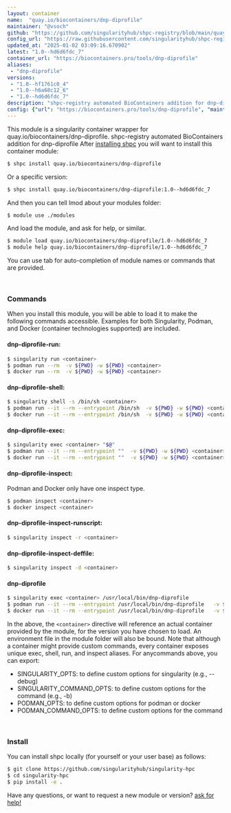 ```yaml
---
layout: container
name:  "quay.io/biocontainers/dnp-diprofile"
maintainer: "@vsoch"
github: "https://github.com/singularityhub/shpc-registry/blob/main/quay.io/biocontainers/dnp-diprofile/container.yaml"
config_url: "https://raw.githubusercontent.com/singularityhub/shpc-registry/main/quay.io/biocontainers/dnp-diprofile/container.yaml"
updated_at: "2025-01-02 03:09:16.670902"
latest: "1.0--hd6d6fdc_7"
container_url: "https://biocontainers.pro/tools/dnp-diprofile"
aliases:
 - "dnp-diprofile"
versions:
 - "1.0--hf1761c0_4"
 - "1.0--h6a68c12_6"
 - "1.0--hd6d6fdc_7"
description: "shpc-registry automated BioContainers addition for dnp-diprofile"
config: {"url": "https://biocontainers.pro/tools/dnp-diprofile", "maintainer": "@vsoch", "description": "shpc-registry automated BioContainers addition for dnp-diprofile", "latest": {"1.0--hd6d6fdc_7": "sha256:10431d7b95ac2fbdf6dac7035511c6bd9227d31051c1ad0fd1bd6c01264b4e3f"}, "tags": {"1.0--hf1761c0_4": "sha256:e4001a753e2fa9eac53e20e98a4c3c486271a2ffcae7f1ec629ddbeff6b89386", "1.0--h6a68c12_6": "sha256:1d93362e2e79e586c3df34f5f6ca0a52890812694823132a57b199548e3b1339", "1.0--hd6d6fdc_7": "sha256:10431d7b95ac2fbdf6dac7035511c6bd9227d31051c1ad0fd1bd6c01264b4e3f"}, "docker": "quay.io/biocontainers/dnp-diprofile", "aliases": {"dnp-diprofile": "/usr/local/bin/dnp-diprofile"}}
---
```


This module is a singularity container wrapper for quay.io/biocontainers/dnp-diprofile.
shpc-registry automated BioContainers addition for dnp-diprofile
After [installing shpc](#install) you will want to install this container module:


```bash
$ shpc install quay.io/biocontainers/dnp-diprofile
```

Or a specific version:

```bash
$ shpc install quay.io/biocontainers/dnp-diprofile:1.0--hd6d6fdc_7
```

And then you can tell lmod about your modules folder:

```bash
$ module use ./modules
```

And load the module, and ask for help, or similar.

```bash
$ module load quay.io/biocontainers/dnp-diprofile/1.0--hd6d6fdc_7
$ module help quay.io/biocontainers/dnp-diprofile/1.0--hd6d6fdc_7
```

You can use tab for auto-completion of module names or commands that are provided.

<br>

### Commands

When you install this module, you will be able to load it to make the following commands accessible.
Examples for both Singularity, Podman, and Docker (container technologies supported) are included.

#### dnp-diprofile-run:

```bash
$ singularity run <container>
$ podman run --rm  -v ${PWD} -w ${PWD} <container>
$ docker run --rm  -v ${PWD} -w ${PWD} <container>
```

#### dnp-diprofile-shell:

```bash
$ singularity shell -s /bin/sh <container>
$ podman run --it --rm --entrypoint /bin/sh  -v ${PWD} -w ${PWD} <container>
$ docker run --it --rm --entrypoint /bin/sh  -v ${PWD} -w ${PWD} <container>
```

#### dnp-diprofile-exec:

```bash
$ singularity exec <container> "$@"
$ podman run --it --rm --entrypoint ""  -v ${PWD} -w ${PWD} <container> "$@"
$ docker run --it --rm --entrypoint ""  -v ${PWD} -w ${PWD} <container> "$@"
```

#### dnp-diprofile-inspect:

Podman and Docker only have one inspect type.

```bash
$ podman inspect <container>
$ docker inspect <container>
```

#### dnp-diprofile-inspect-runscript:

```bash
$ singularity inspect -r <container>
```

#### dnp-diprofile-inspect-deffile:

```bash
$ singularity inspect -d <container>
```


#### dnp-diprofile

```bash
$ singularity exec <container> /usr/local/bin/dnp-diprofile
$ podman run --it --rm --entrypoint /usr/local/bin/dnp-diprofile   -v ${PWD} -w ${PWD} <container> -c " $@"
$ docker run --it --rm --entrypoint /usr/local/bin/dnp-diprofile   -v ${PWD} -w ${PWD} <container> -c " $@"
```



In the above, the `<container>` directive will reference an actual container provided
by the module, for the version you have chosen to load. An environment file in the
module folder will also be bound. Note that although a container
might provide custom commands, every container exposes unique exec, shell, run, and
inspect aliases. For anycommands above, you can export:

 - SINGULARITY_OPTS: to define custom options for singularity (e.g., --debug)
 - SINGULARITY_COMMAND_OPTS: to define custom options for the command (e.g., -b)
 - PODMAN_OPTS: to define custom options for podman or docker
 - PODMAN_COMMAND_OPTS: to define custom options for the command

<br>

### Install

You can install shpc locally (for yourself or your user base) as follows:

```bash
$ git clone https://github.com/singularityhub/singularity-hpc
$ cd singularity-hpc
$ pip install -e .
```

Have any questions, or want to request a new module or version? [ask for help!](https://github.com/singularityhub/singularity-hpc/issues)